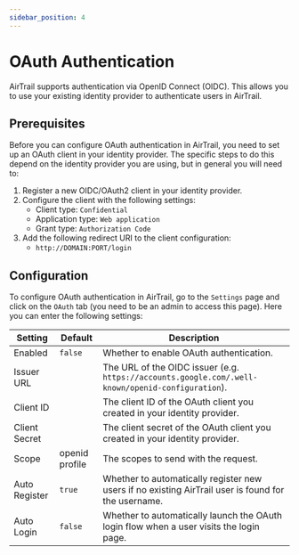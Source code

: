 ```yaml
---
sidebar_position: 4
---
```


# OAuth Authentication

AirTrail supports authentication via OpenID Connect (OIDC).
This allows you to use your existing identity provider to authenticate users in AirTrail.

## Prerequisites

Before you can configure OAuth authentication in AirTrail, you need to set up an OAuth client in your identity provider.
The specific steps to do this depend on the identity provider you are using, but in general you will need to:

1. Register a new OIDC/OAuth2 client in your identity provider.
2. Configure the client with the following settings:
    - Client type: `Confidential`
    - Application type: `Web application`
    - Grant type: `Authorization Code`
3. Add the following redirect URI to the client configuration:
    - `http://DOMAIN:PORT/login`

## Configuration

To configure OAuth authentication in AirTrail, go to the `Settings` page and click on the `OAuth` tab (you need to be an
admin to access this page).
Here you can enter the following settings:

| Setting       | Default        | Description                                                                                         |
|---------------|----------------|-----------------------------------------------------------------------------------------------------|
| Enabled       | `false`        | Whether to enable OAuth authentication.                                                             |
| Issuer URL    |                | The URL of the OIDC issuer (e.g. `https://accounts.google.com/.well-known/openid-configuration`).   |
| Client ID     |                | The client ID of the OAuth client you created in your identity provider.                            |
| Client Secret |                | The client secret of the OAuth client you created in your identity provider.                        |
| Scope         | openid profile | The scopes to send with the request.                                                                |
| Auto Register | `true`         | Whether to automatically register new users if no existing AirTrail user is found for the username. |
| Auto Login    | `false`        | Whether to automatically launch the OAuth login flow when a user visits the login page.             |